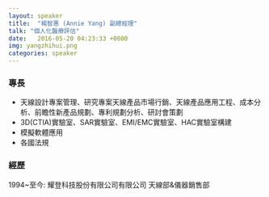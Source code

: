 ```yaml
---
layout: speaker
title:  "楊智惠 (Annie Yang) 副總經理"
talk: "個人化醫療評估"
date:   2016-05-20 04:23:33 +0000
img: yangzhihui.png
categories: speaker
---
```


### 專長
* 天線設計專案管理、研究專案天線產品市場行銷、天線產品應用工程、成本分析、前瞻性新產品規劃、專利規劃分析、研討會策劃
* 3D(CTIA)實驗室、SAR實驗室、EMI/EMC實驗室、HAC實驗室構建
* 模擬軟體應用
* 各國法規

### 經歷
1994~至今: 耀登科技股份有限公司有限公司 天線部&儀器銷售部
